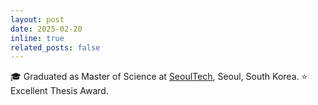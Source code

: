 ```yaml
---
layout: post
date: 2025-02-20
inline: true
related_posts: false
---
```


:mortar_board: Graduated as Master of Science at [SeoulTech](https://en.seoultech.ac.kr/), Seoul, South Korea. :star: Excellent Thesis Award.
